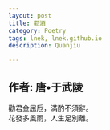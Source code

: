 ```yaml
---
layout: post
title: 勸酒
category: Poetry
tags: lnek, lnek.github.io
description: Quanjiu

---
```

作者: 唐•于武陵
---

勸君金屈卮，滿酌不須辭。   
花發多風雨，人生足別離。


